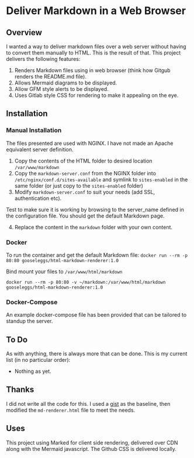 # Deliver Markdown in a Web Browser

## Overview

I wanted a way to deliver markdown files over a web server without having to convert them manually to HTML.  This is the result of that.  This project delivers the following features:

 1. Renders Markdown files using in web browser (think how Gitgub renders the README.md file).
 2. Allows Mermaid diagrams to be displayed.
 3. Allow GFM style alerts to be displayed. 
 4. Uses Gitlab style CSS for rendering to make it appealing on the eye.

## Installation

### Manual Installation

The files presented are used with NGINX.  I have not made an Apache equivalent server definition.

 1.  Copy the contents of the HTML folder to desired location `/var/www/markdown`
 2. Copy the `markdown-server.conf` from the NGINX folder into `/etc/nginx/conf.d/sites-available` and symlink to `sites-enabled` in the same folder (or just copy to the `sites-enabled` folder)
 3. Modify `markdown-server.conf` to suit your needs (add SSL, authentication etc).

Test to make sure it is working by browsing to the server_name defined in the configuration file.  You should get the default Markdown page.

4. Replace the content in the `markdown` folder with your own content.

### Docker

To run the container and get the default Markdown file: `docker run --rm -p 80:80 gooseleggs/html-markdown-renderer:1.0`


Bind mount your files to `/var/www/html/markdown`

`docker run --rm -p 80:80 -v ~/markdown:/var/www/html/markdown gooseleggs/html-markdown-renderer:1.0`

### Docker-Compose

An example docker-compose file has been provided that can be tailored to standup the server.

## To Do
As with anything, there is always more that can be done.  This is my current list (in no particular order):

 - Nothing as yet.

## Thanks

I did not write all the code for this.  I used a [gist](https://gist.github.com/max-lt/76de5a9765fa713cc5a6e267914ebba6) as the baseline, then modified the `md-renderer.html` file to meet the needs.

## Uses
This project using Marked for client side rendering, delivered over CDN along with the Mermaid javascript.  The Github CSS is delivered locally.
